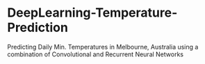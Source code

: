 # DeepLearning-Temperature-Prediction
Predicting Daily Min. Temperatures in Melbourne, Australia using a combination of Convolutional and Recurrent Neural Networks
